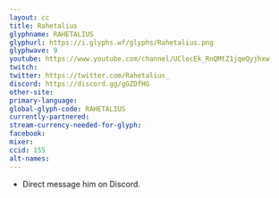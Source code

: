 ```yaml
---
layout: cc
title: Rahetalius
glyphname: RAHETALIUS
glyphurl: https://i.glyphs.wf/glyphs/Rahetalius.png
glyphwave: 9
youtube: https://www.youtube.com/channel/UClecEk_RnQMtZ1jqeQyjhxw
twitch: 
twitter: https://twitter.com/Rahetalius_
discord: https://discord.gg/gGZDfHG
other-site: 
primary-language: 
global-glyph-code: RAHETALIUS
currently-partnered: 
stream-currency-needed-for-glyph: 
facebook: 
mixer: 
ccid: 155
alt-names: 
---
```

* Direct message him on Discord.
